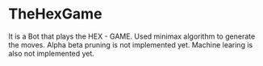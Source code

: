 # TheHexGame
It is a Bot that plays the HEX - GAME. 
Used minimax algorithm to generate the moves.
Alpha beta pruning is not implemented yet.
Machine learing is also not implemented yet.
